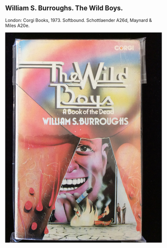 ## William S. Burroughs. The Wild Boys.

London: Corgi Books, 1973. Softbound. Schottlaender A26d, Maynard & Miles A20e.

![The Wild Boys](../assets/images/the-wild-boys-4.jpg)
